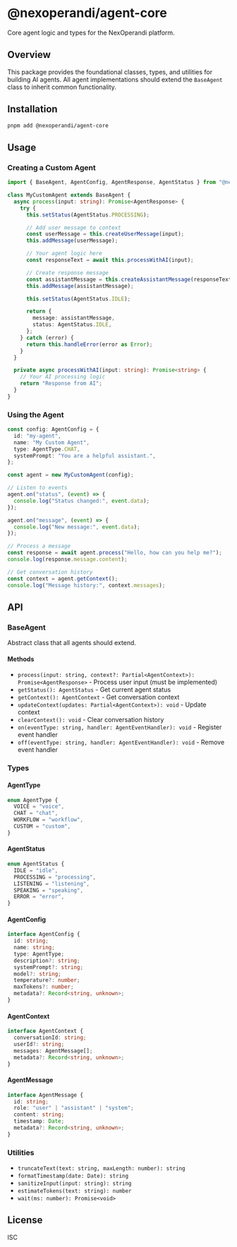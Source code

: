 # @nexoperandi/agent-core

Core agent logic and types for the NexOperandi platform.

## Overview

This package provides the foundational classes, types, and utilities for building AI agents. All agent implementations should extend the `BaseAgent` class to inherit common functionality.

## Installation

```bash
pnpm add @nexoperandi/agent-core
```

## Usage

### Creating a Custom Agent

```typescript
import { BaseAgent, AgentConfig, AgentResponse, AgentStatus } from "@nexoperandi/agent-core";

class MyCustomAgent extends BaseAgent {
  async process(input: string): Promise<AgentResponse> {
    try {
      this.setStatus(AgentStatus.PROCESSING);

      // Add user message to context
      const userMessage = this.createUserMessage(input);
      this.addMessage(userMessage);

      // Your agent logic here
      const responseText = await this.processWithAI(input);

      // Create response message
      const assistantMessage = this.createAssistantMessage(responseText);
      this.addMessage(assistantMessage);

      this.setStatus(AgentStatus.IDLE);

      return {
        message: assistantMessage,
        status: AgentStatus.IDLE,
      };
    } catch (error) {
      return this.handleError(error as Error);
    }
  }

  private async processWithAI(input: string): Promise<string> {
    // Your AI processing logic
    return "Response from AI";
  }
}
```

### Using the Agent

```typescript
const config: AgentConfig = {
  id: "my-agent",
  name: "My Custom Agent",
  type: AgentType.CHAT,
  systemPrompt: "You are a helpful assistant.",
};

const agent = new MyCustomAgent(config);

// Listen to events
agent.on("status", (event) => {
  console.log("Status changed:", event.data);
});

agent.on("message", (event) => {
  console.log("New message:", event.data);
});

// Process a message
const response = await agent.process("Hello, how can you help me?");
console.log(response.message.content);

// Get conversation history
const context = agent.getContext();
console.log("Message history:", context.messages);
```

## API

### BaseAgent

Abstract class that all agents should extend.

#### Methods

- `process(input: string, context?: Partial<AgentContext>): Promise<AgentResponse>` - Process user input (must be implemented)
- `getStatus(): AgentStatus` - Get current agent status
- `getContext(): AgentContext` - Get conversation context
- `updateContext(updates: Partial<AgentContext>): void` - Update context
- `clearContext(): void` - Clear conversation history
- `on(eventType: string, handler: AgentEventHandler): void` - Register event handler
- `off(eventType: string, handler: AgentEventHandler): void` - Remove event handler

### Types

#### AgentType
```typescript
enum AgentType {
  VOICE = "voice",
  CHAT = "chat",
  WORKFLOW = "workflow",
  CUSTOM = "custom",
}
```

#### AgentStatus
```typescript
enum AgentStatus {
  IDLE = "idle",
  PROCESSING = "processing",
  LISTENING = "listening",
  SPEAKING = "speaking",
  ERROR = "error",
}
```

#### AgentConfig
```typescript
interface AgentConfig {
  id: string;
  name: string;
  type: AgentType;
  description?: string;
  systemPrompt?: string;
  model?: string;
  temperature?: number;
  maxTokens?: number;
  metadata?: Record<string, unknown>;
}
```

#### AgentContext
```typescript
interface AgentContext {
  conversationId: string;
  userId?: string;
  messages: AgentMessage[];
  metadata?: Record<string, unknown>;
}
```

#### AgentMessage
```typescript
interface AgentMessage {
  id: string;
  role: "user" | "assistant" | "system";
  content: string;
  timestamp: Date;
  metadata?: Record<string, unknown>;
}
```

### Utilities

- `truncateText(text: string, maxLength: number): string`
- `formatTimestamp(date: Date): string`
- `sanitizeInput(input: string): string`
- `estimateTokens(text: string): number`
- `wait(ms: number): Promise<void>`

## License

ISC
